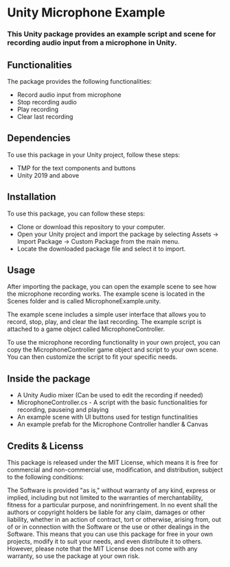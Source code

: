 # Unity Microphone Example #
### This Unity package provides an example script and scene for recording audio input from a microphone in Unity. ###

## Functionalities ##
The package provides the following functionalities:
* Record audio input from microphone
* Stop recording audio
* Play recording
* Clear last recording

## Dependencies ##
To use this package in your Unity project, follow these steps:
* TMP for the text components and buttons
* Unity 2019 and above

## Installation ## 
To use this package, you can follow these steps:
* Clone or download this repository to your computer.
* Open your Unity project and import the package by selecting Assets -> Import Package -> Custom Package from the main menu.
* Locate the downloaded package file and select it to import.

## Usage ## 
After importing the package, you can open the example scene to see how the microphone recording works. The example scene is located in the Scenes folder and is called MicrophoneExample.unity.

The example scene includes a simple user interface that allows you to record, stop, play, and clear the last recording. The example script is attached to a game object called MicrophoneController.

To use the microphone recording functionality in your own project, you can copy the MicrophoneController game object and script to your own scene. You can then customize the script to fit your specific needs.

## Inside the package ## 
* A Unity Audio mixer (Can be used to edit the recording if needed)
* MicrophoneController.cs - A script with the basic functionalities for recording, pauseing and playing
* An example scene with UI buttons used for testign functinalities
* An example prefab for the Microphone Controller handler & Canvas

## Credits & Licenss ## 
This package is released under the MIT License, which means it is free for commercial and non-commercial use, modification, and distribution, subject to the following conditions:

The Software is provided "as is," without warranty of any kind, express or implied, including but not limited to the warranties of merchantability, fitness for a particular purpose, and noninfringement. In no event shall the authors or copyright holders be liable for any claim, damages or other liability, whether in an action of contract, tort or otherwise, arising from, out of or in connection with the Software or the use or other dealings in the Software.
This means that you can use this package for free in your own projects, modify it to suit your needs, and even distribute it to others. However, please note that the MIT License does not come with any warranty, so use the package at your own risk.
